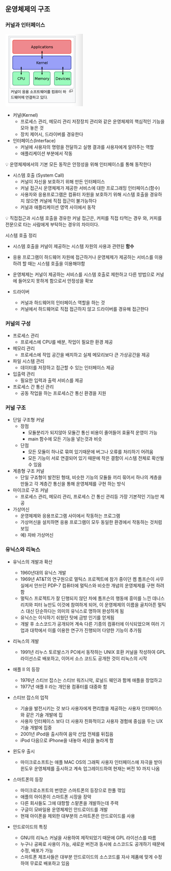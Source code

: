 ## 운영체제의 구조



### 커널과 인터페이스



<img src="10_20/10_20.png" alt="스크린샷 2022-03-14 오후 4.07.32.png" style="zoom: 50%;" />

- 커널(Kernel)
    - 프로세스 관리, 메모리 관리 저장장치 관리와 같은 운영체제의 핵심적인 기능을 모아 놓은 것
    - 장치 제어시, 드라이버를 경유한다
- 인터페이스(Interface)
    - 커널에 사용자의 명령을 전달하고 실행 결과를 사용자에게 알려주는 역할
    - 애플리케이션 부분에서 작동

<aside>
💡 운영체제에서의 기본 모든 동작은 안정성을 위해 인터페이스를 통해 동작한다



- 시스템 호출 (System Call)
    - 커널이 자신을 보호하기 위해 만든 인터페이스
    - 커널 접근시 운영체제가 제공한 서비스에 대한 프로그래밍 인터페이스(함수)
    - 사용자와 응용프로그램은 컴퓨터 자원을 보호하기 위해 시스템 호출을 경유하지 않으면 커널에 직접 접근이 불가능하다
    - 커널과 애플리케이션 영역 사이에서 동작

<aside>
💡 직접접근과 시스템 호출을 경유한 커널 접근은, 커피를 직접 타먹는 경우 와, 커피를 전문으로 타는 사람에게 부탁하는 경우의 차이이다.



시스템 호출 정리

- 시스템 호출을 커널이 제공하는 시스템 자원의 사용과 관련된 **함수**
- 응용 프로그램이 하드웨어 자원에 접근하거나 운영체제가 제공하는 서비스를 이용하려 할 때는 시스템 호출을 이용해야함
- 운영체제는 커널이 제공하는 서비스를 시스템 호출로 제한하고 다른 방법으로 커널에 들어오지 못하게 함으로서 안정성을 확보

- 드라이버
    - 커널과 하드웨어의 인터페이스 역할을 하는 것
    - 커널에서 하드웨어로 직접 접근하지 않고 드라이버를 경유해 접근한다



### 커널의 구성

- 프로세스 관리
    - 프로세스에 CPU를 배분, 작업이 필요한 환경 제공
- 메모리 관리
    - 프로세스에 작업 공간을 배치하고 실제 메모리보다 큰 가상공간을 제공
- 파일 시스템 관리
    - 데이터를 저장하고 접근할 수 있는 인터페이스 제공
- 입출력 관리
    - 필요한 입력과 출력 서비스를 제공
- 프로세스 간 통신 관리
    - 공동 작업을 하는 프로세스간 통신 환경을 지원



### 커널 구조

- 단일 구조형 커널
    - 장점
        - 모듈분리가 되지않아 모듈간 통신 비용이 줄어들어 효율적 운영이 가능
        - main 함수에 모든 기능을 넣는것과 비슷
    - 단점
        - 모든 모듈이 하나로 묶여 있기때문에 버그나 오류를 처리하기 어려움
        - 모든 기능이 서로 연결되어 있기 때문에 작은 결함이 시스템 전체로 확산될 수 있음
- 계층형 구조 커널
    - 단일 구죠형이 발전된 형태, 비슷한 기능의 모듈들 끼리 묶어서 하나의 계층을 만들고 각 계층간 통신을 통해 운영체제를 구현 하는 방식
- 마이크로 구조 커널
    - 프로세스 관리, 메모리 관리, 프로세스 간 통신 관리등 가장 기본적인 기능만 제공
- 가상머신
    - 운영체제와 응용프로그램 사이에서 작동하는 프로그램
    - 가상머신을 설치하면 응용 프로그램이 모두 동일한 환경에서 작동하는 것처럼 보임
    - 예) 자바 가상머신



### 유닉스와 리눅스

- 유닉스의 개발과 확산
    - 1960년대의 유닉스 개발
    - 1969년 AT&T의 연구원으로 멀틱스 프로젝트에 참가 중이던 켐 톰프슨이 사무실에서 안쓰던 PDP-7 컴퓨터에 멀틱스와 비슷한 개념의 운영체제를 구현 하려 함
    - 멀틱스 프로젝트가 잘 딘행되지 않던 차에 톰프슨의 행동에 흥미를 느낀 데니스 리치와 피터 뉴만도 이것에 참여하게 되어, 이 운영체제의 이름을 골치아픈 멀틱스 대신 단순하다는 의미의 유닉스로 명하여 완성하게 됨
    - 유닉스는 이식하기 쉬웠던 탓에 금방 인기를 얻게됨
    - 개발 후 소스코드가 공개되어 계속 다른 기종의 컴퓨터에 이식되었으며 여러 기업과 대학에서 이를 이용한 연구가 진행되어 다양한 기능이 추가됨

- 리눅스의 개발
    - 1991년 리누스 토르발스가 PC에서 동작하는 UNIX 호환 커널을 작성하여 GPL 라이선스로 배포하고, 이어서 소스 코드도 공개한 것이 리눅스의 시작
    
- 애플 II 의 등장
    - 1976년 스티브 잡스는 스티브 워즈니악, 로널드 웨인과 함께 애플을 창업하고
    - 1977년 애플 II 라는 개인용 컴퓨터를 대중화 함

- 스티브 잡스의 업적
    - 기술을 발전시키는 것 보다 사용자에게 편리함을 제공하는 사용자 인터페이스와 같은 기술 개발에 집
    - 사용자 인터페이스 보다 더 사용자 친화적이고 사용자 경험에 중심을 두는 UX 기술 개발에 집중
    - 2001년 iPod을 출시하여 음악 산업 전체를 뒤집음
    - iPod 다음으로 iPhone을 내놓아 세상을 놀라게 함

- 윈도우 출시
    - 마이크로소프트는 애플 MAC OS의 그래픽 사용자 인터페이스에 자극을 받아 윈도우 운영체제를 출시하고 계속 업그레이드하여 현재는 버전 10 까지 나옴

- 스마트폰의 등장
    - 마이크로소프트의 번영은 스마트폰의 등장으로 한풀 꺾임
    - 애플의 아이폰이 스마트폰 시장을 장악
    - 다른 회사들도 그에 대항할 스맡폰을 개발하는데 주력
    - 구글이 모바일용 운영체제인 안드로이드를 개발
    - 현재 아이폰을 제외한 대부분의 스마트폰은 안드로이드를 사용

- 안드로이드의 특징
    - GNU의 리눅스 커널을 사용하여 제작되었기 때문에 GPL 라이선스를 따름
    - 누구나 공짜로 사용이 가능, 새로운 버전과 동시에 소스코드도 공개하기 때문에 수정, 배포가 가능
    - 스마트폰 제조사들은 대부분 안드로이드의 소스코드를 자사 제품에 맞게 수정하여 무료로 배포하고 있음
